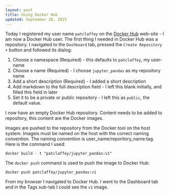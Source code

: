 ```yaml
---
layout: post
title: Using Docker Hub 
updated: September 28, 2015
---
```

Today I registered my user name `patclaffey` on the [Docker Hub](https://hub.docker.com/) web-site - I am now a Docker Hub user. 
The first thing I needed in Docker Hub was a repository.  I navigated to the `Dashboard` tab, pressed the `Create Repository +` button and followed its dialog:

1. Choose a namespace (Required)  -  this defaults to `patclaffey`, my user-name
2. Choose a name (Required)  - I choose `jupyter_pandas` as my repository name
3. Add a short description (Required) - I added a short description
4. Add markdown to the full description field  - I left this blank initially, and filled this field in later
5. Set it to be a private or public repository  - I left this as `public`, the default value.

I now have an empty Docker Hub repository. Content needs to be added to repository, this content are the Docker images.

Images are pushed to the repository from the Docker tool on the host system. 
Imageis must be named on the host with the correct naming convention.  The naming convention is user\_name/reporitory\_name:tag.  Here is the command I used:
```
docker build - t "patclaffey/jupyter_pandas:v1" 
```

The `docker push` command is used to push the image to Docker Hub:
```
docker push patclaffey/jupyter_pandas:v1
```

From my browser I navigated to Docker Hub.  I went to the Dashboard tab and in the Tags sub-tab I could see the `v1` image. 

